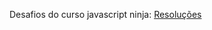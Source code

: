 Desafios do curso javascript ninja: [Resoluções](https://github.com/Clayder/estudo_javascript/tree/master/curso-javascript-ninja-master/resolucoes)
